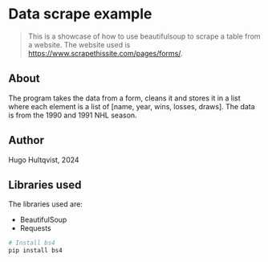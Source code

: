 # Data scrape example

> This is a showcase of how to use beautifulsoup to scrape a table from a website. The website used is https://www.scrapethissite.com/pages/forms/.

## About
The program takes the data from a form, cleans it and stores it in a list where each element is a list of [name, year, wins, losses, draws]. The data is from the 1990 and 1991 NHL season. 

## Author
Hugo Hultqvist, 2024

## Libraries used

The libraries used are:
- BeautifulSoup
- Requests

```bash
# Install bs4
pip install bs4
